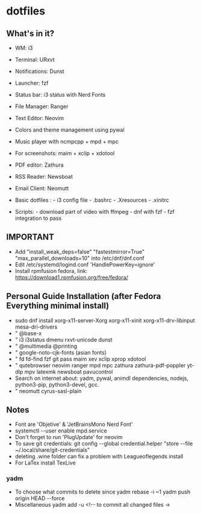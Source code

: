 # dotfiles

## What's in it?

- WM: i3
- Terminal: URxvt
- Notifications: Dunst
- Launcher: fzf
- Status bar: i3 status with Nerd Fonts
- File Manager: Ranger
- Text Editor: Neovim
- Colors and theme management using pywal
- Music player with ncmpcpp + mpd + mpc
- For screenshots: maim + xclip + xdotool
- PDF editor: Zathura
- RSS Reader: Newsboat
- Email Client: Neomutt
- Basic dotfiles :
		- i3 config file
		- .bashrc
		- .Xresources
		- .xinitrc

- Scripts: 
		- download part of video with ffmpeg
		- dnf with fzf
		- fzf integration to pass

## IMPORTANT

- Add "install_weak_deps=false" "fastestmirror=True" "max_parallel_downloads=10" into /etc/dnf/dnf.conf
- Edit /etc/systemd/logind.conf 'HandlePowerKey=ignore'
- Install rpmfusion fedora, link: https://download1.rpmfusion.org/free/fedora/

## Personal Guide Installation (after Fedora Everything minimal install)

- sudo dnf install xorg-x11-server-Xorg xorg-x11-xinit xorg-x11-drv-libinput mesa-dri-drivers
- " @base-x 
- " i3 i3status dmenu rxvt-unicode dunst
- " @multimedia @printing
- " google-noto-cjk-fonts  (asian fonts)
- " fd fd-find fzf git pass maim xev xclip xprop xdotool  
- " qutebrowser neovim ranger mpd mpc zathura zathura-pdf-poppler yt-dlp mpv latexmk newsboat pavucontrol
- Search on internet about: yadm, pywal, animdl
  dependencies, nodejs, python3-pip, python3-devel, gcc. <!-- gcc probably is not necessary -->
- " neomutt cyrus-sasl-plain <!-- cyrus.. is for authentication when sending emails -->

## Notes
- Font are 'Objetive' & 'JetBrainsMono Nerd Font'
- systemctl --user enable mpd.service <!-- to run mpd at start -->
- Don't forget to run 'PlugUpdate' for neovim
- To save git credentials: 
	git config --global credential.helper "store --file ~/.local/share/git-credentials"
- deleting .wine folder can fix a problem with Leagueoflegends install
- For LaTex install TexLive

### yadm 
- To choose what commits to delete since <commit>
	yadm rebase -i <commit>~1 			<!-- to choose -->
	yadm push origin HEAD --force 	<!-- to rebase -->
- Miscellaneous
	yadm add -u 										<!-- to commit all changed files ->



